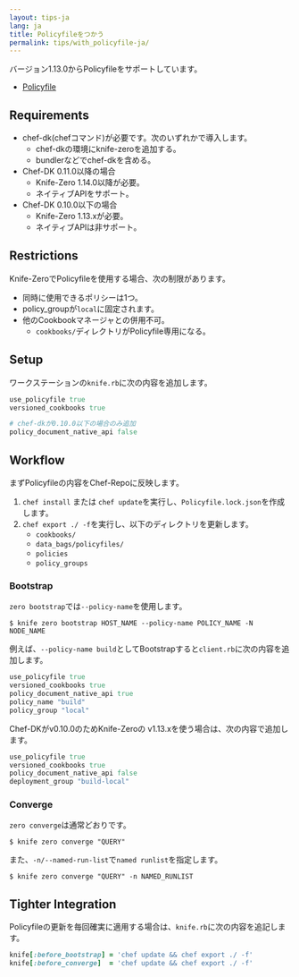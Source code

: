 ```yaml
---
layout: tips-ja
lang: ja
title: Policyfileをつかう
permalink: tips/with_policyfile-ja/
---
```


バージョン1.13.0からPolicyfileをサポートしています。

- [Policyfile](https://docs.chef.io/config_rb_policyfile.html)

## Requirements

- chef-dk(chefコマンド)が必要です。次のいずれかで導入します。
    - chef-dkの環境にknife-zeroを追加する。
    - bundlerなどでchef-dkを含める。
- Chef-DK 0.11.0以降の場合
    - Knife-Zero 1.14.0以降が必要。
    - ネイティブAPIをサポート。
- Chef-DK 0.10.0以下の場合
    - Knife-Zero 1.13.xが必要。
    - ネイティブAPIは非サポート。

## Restrictions

Knife-ZeroでPolicyfileを使用する場合、次の制限があります。

- 同時に使用できるポリシーは1つ。
- policy_groupが`local`に固定されます。
- 他のCookbookマネージャとの併用不可。
    - `cookbooks/`ディレクトリがPolicyfile専用になる。

## Setup

ワークステーションの`knife.rb`に次の内容を追加します。

```ruby
use_policyfile true
versioned_cookbooks true

# chef-dkが0.10.0以下の場合のみ追加
policy_document_native_api false
```

## Workflow

まずPolicyfileの内容をChef-Repoに反映します。

1. `chef install` または `chef update`を実行し、`Policyfile.lock.json`を作成します。
2. `chef export ./ -f`を実行し、以下のディレクトリを更新します。
    - `cookbooks/`
    - `data_bags/policyfiles/`
    - `policies`
    - `policy_groups`

### Bootstrap

`zero bootstrap`では`--policy-name`を使用します。

```shell
$ knife zero bootstrap HOST_NAME --policy-name POLICY_NAME -N NODE_NAME
```

例えば、`--policy-name build`としてBootstrapすると`client.rb`に次の内容を追加します。

```ruby
use_policyfile true
versioned_cookbooks true
policy_document_native_api true
policy_name "build"
policy_group "local"
```

Chef-DKがv0.10.0のためKnife-Zeroの v1.13.xを使う場合は、次の内容で追加します。

```ruby
use_policyfile true
versioned_cookbooks true
policy_document_native_api false
deployment_group "build-local"
```

### Converge

`zero converge`は通常どおりです。

```shell
$ knife zero converge "QUERY"
```

また、`-n/--named-run-list`で`named runlist`を指定します。

```shell
$ knife zero converge "QUERY" -n NAMED_RUNLIST
```


## Tighter Integration

Policyfileの更新を毎回確実に適用する場合は、`knife.rb`に次の内容を追記します。

```ruby
knife[:before_bootstrap] = 'chef update && chef export ./ -f'
knife[:before_converge]  = 'chef update && chef export ./ -f'
```
